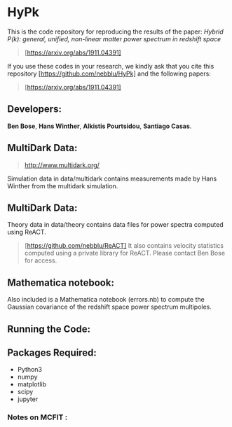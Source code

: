 # HyPk
This is the code repository for reproducing the results of the paper:
*Hybrid P(k): general, unified, non-linear matter power spectrum in redshift space*
> [https://arxiv.org/abs/1911.04391]

If you use these codes in your research, we kindly ask
that you cite this repository [https://github.com/nebblu/HyPk] and the following papers:
> [https://arxiv.org/abs/1911.04391] 

## Developers:

**Ben Bose**, **Hans Winther**, **Alkistis Pourtsidou**, **Santiago Casas**.

## MultiDark Data:

> http://www.multidark.org/

Simulation data in data/multidark contains measurements made by Hans Winther from the multidark simulation.

## MultiDark Data:

Theory data in data/theory contains data files for power spectra computed using ReACT. 
> [https://github.com/nebblu/ReACT]
It also contains velocity statistics computed using  a private library for ReACT. Please contact Ben Bose for access. 

## Mathematica notebook:

Also included is a Mathematica notebook (errors.nb) to compute the Gaussian covariance of the redshift space power spectrum multipoles. 

## Running the Code:

## Packages Required:

 - Python3
 - numpy
 - matplotlib
 - scipy
 - jupyter 

### Notes on MCFIT : 

